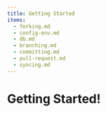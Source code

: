 ```yaml
---
title: Getting Started
items:
  - forking.md
  - config-env.md
  - db.md
  - branching.md
  - committing.md
  - pull-request.md
  - syncing.md
---
```


# Getting Started!
